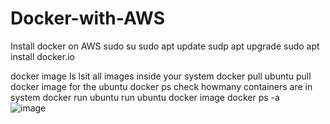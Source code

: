 # Docker-with-AWS

Install docker on AWS	sudo su
	sudo apt update
	sudp apt upgrade
	sudo apt install docker.io
	
docker image ls	lsit all images inside your system
docker pull ubuntu	pull docker image for the ubuntu
docker ps 	check howmany containers are in system
docker run ubuntu	run ubuntu docker image
docker ps -a	
![image](https://github.com/user-attachments/assets/4f635277-3dad-4eeb-83b3-14f6619e404b)
